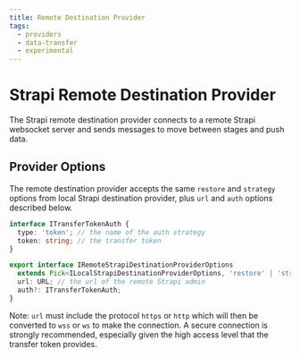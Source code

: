```yaml
---
title: Remote Destination Provider
tags:
  - providers
  - data-transfer
  - experimental
---
```


# Strapi Remote Destination Provider

The Strapi remote destination provider connects to a remote Strapi websocket server and sends messages to move between stages and push data.

## Provider Options

The remote destination provider accepts the same `restore` and `strategy` options from local Strapi destination provider, plus `url` and `auth` options described below.

```typescript
interface ITransferTokenAuth {
  type: 'token'; // the name of the auth strategy
  token: string; // the transfer token
}

export interface IRemoteStrapiDestinationProviderOptions
  extends Pick<ILocalStrapiDestinationProviderOptions, 'restore' | 'strategy'> {
  url: URL; // the url of the remote Strapi admin
  auth?: ITransferTokenAuth;
}
```

Note: `url` must include the protocol `https` or `http` which will then be converted to `wss` or `ws` to make the connection. A secure connection is strongly recommended, especially given the high access level that the transfer token provides.

